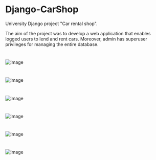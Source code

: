 # Django-CarShop
University Django project "Car rental shop".


The aim of the project was to develop a web application that enables logged users to lend and rent cars. 
Moreover, admin has superuser privileges for managing the entire database.
#
![image](https://github.com/kubarrr/Django-CarShop/assets/100797029/6acbfd37-46c8-4bba-a0ce-f7b480ea88bb)
#
![image](https://github.com/kubarrr/Django-CarShop/assets/100797029/c65bc36a-b053-45b5-8d62-7ee6576c2847)
#
![image](https://github.com/kubarrr/Django-CarShop/assets/100797029/839c8e2f-e4a9-4cf8-bc33-66b2fdebe30f)
#
![image](https://github.com/kubarrr/Django-CarShop/assets/100797029/b695a12a-678d-4d0b-8239-390b277cc3f7)

#
![image](https://github.com/kubarrr/Django-CarShop/assets/100797029/7265c7b2-162d-4215-b758-a2189885a23d)
#
![image](https://github.com/kubarrr/Django-CarShop/assets/100797029/2b3df1d9-b156-4d99-a10f-01542573ae7c)






